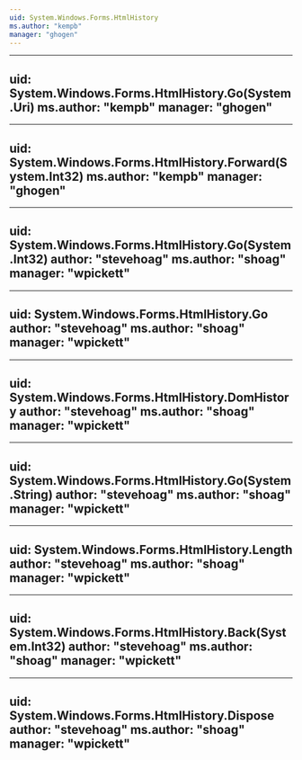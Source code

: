 ```yaml
---
uid: System.Windows.Forms.HtmlHistory
ms.author: "kempb"
manager: "ghogen"
---
```


---
uid: System.Windows.Forms.HtmlHistory.Go(System.Uri)
ms.author: "kempb"
manager: "ghogen"
---

---
uid: System.Windows.Forms.HtmlHistory.Forward(System.Int32)
ms.author: "kempb"
manager: "ghogen"
---

---
uid: System.Windows.Forms.HtmlHistory.Go(System.Int32)
author: "stevehoag"
ms.author: "shoag"
manager: "wpickett"
---

---
uid: System.Windows.Forms.HtmlHistory.Go
author: "stevehoag"
ms.author: "shoag"
manager: "wpickett"
---

---
uid: System.Windows.Forms.HtmlHistory.DomHistory
author: "stevehoag"
ms.author: "shoag"
manager: "wpickett"
---

---
uid: System.Windows.Forms.HtmlHistory.Go(System.String)
author: "stevehoag"
ms.author: "shoag"
manager: "wpickett"
---

---
uid: System.Windows.Forms.HtmlHistory.Length
author: "stevehoag"
ms.author: "shoag"
manager: "wpickett"
---

---
uid: System.Windows.Forms.HtmlHistory.Back(System.Int32)
author: "stevehoag"
ms.author: "shoag"
manager: "wpickett"
---

---
uid: System.Windows.Forms.HtmlHistory.Dispose
author: "stevehoag"
ms.author: "shoag"
manager: "wpickett"
---
